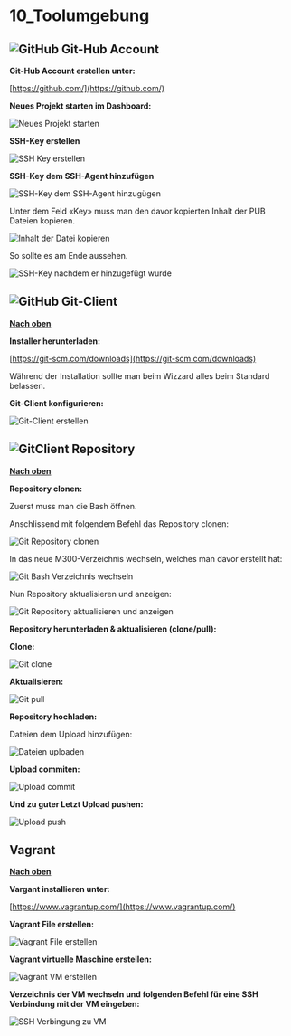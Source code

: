 # 10_Toolumgebung

## ![](Bilder_Markdown/githublogo.png "GitHub") Git-Hub Account

**Git-Hub Account erstellen unter:**

[https://github.com/](https://github.com/)

**Neues Projekt starten im Dashboard:**

![Neues Projekt starten](../Bilder_Markdown/NeuesRepositoryerstellen.jpg)

**SSH-Key erstellen**

![SSH Key erstellen](../Bilder_Markdown/SSHKeyerstellen.jpg)

**SSH-Key dem SSH-Agent hinzufügen**

![SSH-Key dem SSH-Agent hinzugügen](../Bilder_Markdown/SSHKeyhinzufuegen.jpg)

Unter dem Feld «Key» muss man den davor kopierten Inhalt der PUB Dateien kopieren.

![Inhalt der Datei kopieren](../Bilder_Markdown/Inhaltrsapubkopieren.jpg)

So sollte es am Ende aussehen.

![SSH-Key nachdem er hinzugefügt wurde](../Bilder_Markdown/SSHKEY.jpg)

 ## ![](Bilder_Markdown/githublogo.png "GitHub") Git-Client

 [**Nach oben**](#inhaltsverzeichnis)

**Installer herunterladen:**

[https://git-scm.com/downloads](https://git-scm.com/downloads)

Während der Installation sollte man beim Wizzard alles beim Standard belassen.

**Git-Client konfigurieren:**

![Git-Client erstellen](../Bilder_Markdown/GitClienterstellen.jpg)

## ![](Bilder_Markdown/gitbashlogo.jpg "GitClient") Repository
[**Nach oben**](#inhaltsverzeichnis)

**Repository clonen:**

Zuerst muss man die Bash öffnen.

Anschlissend mit folgendem Befehl das Repository clonen:

![Git Repository clonen](../Bilder_Markdown/GitRepositoryclonen.jpg)

In das neue M300-Verzeichnis wechseln, welches man davor erstellt hat:

![Git Bash Verzeichnis wechseln](../Bilder_Markdown/GitVerzeichniswechseln.jpg)

Nun Repository aktualisieren und anzeigen:

![Git Repository aktualisieren und anzeigen](../Bilder_Markdown/GitRepositoryaktualisierenundanzeigen.png)

**Repository herunterladen &amp; aktualisieren (clone/pull):**

**Clone:**

![Git clone](../Bilder_Markdown/Gitclone.jpg)

**Aktualisieren:**

![Git pull](../Bilder_Markdown/Gitpull.jpg)

**Repository hochladen:**

Dateien dem Upload hinzufügen:

![Dateien uploaden](../Bilder_Markdown/Dateiuploaden.jpg)

**Upload commiten:**

![Upload commit](../Bilder_Markdown/Uploadcommit.jpg)

**Und zu guter Letzt Upload pushen:**

![Upload push](../Bilder_Markdown/Uploadpush.jpg)

## Vagrant

[**Nach oben**](#inhaltsverzeichnis)

**Vargant installieren unter:**

[https://www.vagrantup.com/](https://www.vagrantup.com/)

**Vagrant File erstellen:**

![Vagrant File erstellen](../Bilder_Markdown/VagrantFileerstellen.jpg)

**Vagrant virtuelle Maschine erstellen:**

![Vagrant VM erstellen](../Bilder_Markdown/VagrantVMerstellen.jpg)

**Verzeichnis der VM wechseln und folgenden Befehl für eine SSH Verbindung mit der VM eingeben:**

![SSH Verbingung zu VM](../Bilder_Markdown/VagrantSSH.jpg)
